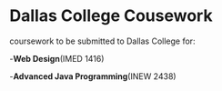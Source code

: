 # Dallas College Cousework
coursework to be submitted to Dallas College for:

-**Web Design**(IMED 1416)

-**Advanced Java Programming**(INEW 2438)
